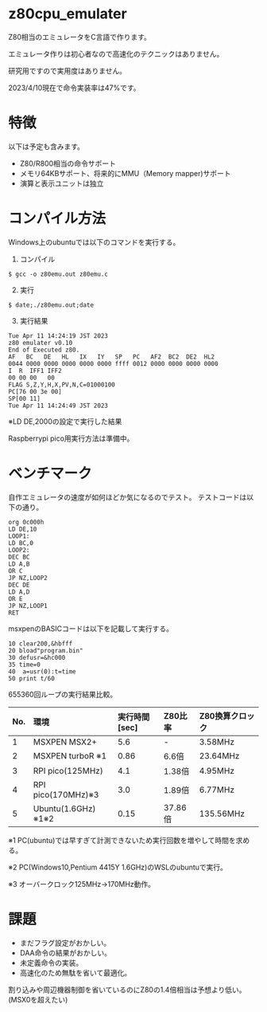 # z80cpu_emulater

Z80相当のエミュレータをC言語で作ります。

エミュレータ作りは初心者なので高速化のテクニックはありません。

研究用ですので実用度はありません。

2023/4/10現在で命令実装率は47%です。

# 特徴

以下は予定も含みます。

- Z80/R800相当の命令サポート
- メモリ64KBサポート、将来的にMMU（Memory mapper)サポート
- 演算と表示ユニットは独立

# コンパイル方法

Windows上のubuntuでは以下のコマンドを実行する。

1. コンパイル
```
$ gcc -o z80emu.out z80emu.c
```

2. 実行
```
$ date;./z80emu.out;date
```

3. 実行結果
```
Tue Apr 11 14:24:19 JST 2023
z80 emulater v0.10
End of Executed z80.
AF   BC   DE   HL   IX   IY   SP   PC   AF2  BC2  DE2  HL2
0044 0000 0000 0000 0000 0000 ffff 0012 0000 0000 0000 0000
I  R  IFF1 IFF2
00 00 00   00
FLAG S,Z,Y,H,X,PV,N,C=01000100
PC[76 00 3e 00]
SP[00 11]
Tue Apr 11 14:24:49 JST 2023
```

※LD DE,2000の設定で実行した結果

Raspberrypi pico用実行方法は準備中。




# ベンチマーク

自作エミュレータの速度が如何ほどか気になるのでテスト。
テストコードは以下の通り。
```
org 0c000h
LD DE,10
LOOP1:
LD BC,0
LOOP2:
DEC BC
LD A,B
OR C
JP NZ,LOOP2
DEC DE
LD A,D
OR E
JP NZ,LOOP1
RET
```

msxpenのBASICコードは以下を記載して実行する。
```
10 clear200,&hbfff
20 bload"program.bin"
30 defusr=&hc000
35 time=0
40  a=usr(0):t=time
50 print t/60

```

655360回ループの実行結果比較。

|No.|環境|実行時間[sec]|Z80比率|Z80換算クロック|
|:--|:--|:--|:--|:--|
|1|MSXPEN MSX2+|5.6|-|3.58MHz|
|2|MSXPEN turboR ※1|0.86|6.6倍|23.64MHz|
|3|RPI pico(125MHz)|4.1|1.38倍|4.95MHz|
|4|RPI pico(170MHz)※3|3.0|1.89倍|6.77MHz|
|5|Ubuntu(1.6GHz) ※1※2|0.15|37.86倍|135.56MHz|

※1 PC(ubuntu)では早すぎて計測できないため実行回数を増やして時間を求める。

※2 PC(Windows10,Pentium 4415Y 1.6GHz)のWSLのubuntuで実行。

※3 オーバークロック125MHz→170MHz動作。

# 課題

- まだフラグ設定がおかしい。
- DAA命令の結果がおかしい。
- 未定義命令の実装。
- 高速化のため無駄を省いて最適化。

割り込みや周辺機器制御を省いているのにZ80の1.4倍相当は予想より低い。(MSX0を超えたい)
